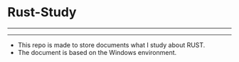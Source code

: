 # Rust-Study
---
---

- This repo is made to store documents what I study about RUST.
- The document is based on the Windows environment.